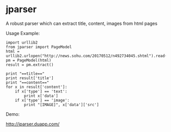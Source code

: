 # jparser
A robust parser which can extract title, content, images from html pages

Usage Example:

    import urllib2
    from jparser import PageModel
    html = urllib2.urlopen("http://news.sohu.com/20170512/n492734045.shtml").read().decode('gb18030')
    pm = PageModel(html)
    result = pm.extract()
    
    print "==title=="
    print result['title']
    print "==content=="
    for x in result['content']:
        if x['type'] == 'text':
            print x['data']
        if x['type'] == 'image':
            print "[IMAGE]", x['data']['src']
    
Demo:

http://jparser.duapp.com/
